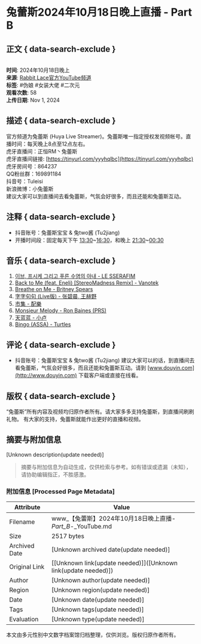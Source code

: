 # 兔蕾斯2024年10月18日晚上直播 - Part B

## 正文 { data-search-exclude }


![兔蕾斯](data:image/gif;base64,iVBORw0KGgoAAAANSUhEUgAAAAEAAAABCAQAAAC1HAwCAAAAC0lEQVR42mN8XA8AAksBZG7LpHYAAAAASUVORK5CYII=)

**时间**: 2024年10月18日晚上  
**来源**: [Rabbit Lace官方YouTube频道](https://www.youtube.com/channel/UCoansJiD1wPYzjxwWa6N6yA)  
**标签**: #伪娘 #女装大佬 #二次元  
**观看次数**: 58  
**上传日期**: Nov 1, 2024  

## 描述 { data-search-exclude }
官方频道为兔蕾斯 (Huya Live Streamer)。兔蕾斯唯一指定授权发视频帐号。直播时间：每天晚上8点至12点左右。  
虎牙直播间：正恒RM丶兔蕾斯  
虎牙直播间链接: [https://tinyurl.com/yyyhqlbc](https://tinyurl.com/yyyhqlbc)  
虎牙房间号：864237  
QQ粉丝群：169891184  
抖音号：Tuleisi  
新浪微博：小兔蕾斯  
建议大家可以到直播间去看兔蕾斯，气氛会好很多，而且还能和兔蕾斯互动。  

## 注释 { data-search-exclude }
- 抖音账号：兔蕾斯宝宝 & 兔two酱 (Tu2jiang)  
- 开播时间段：固定每天下午 [13:30](https://www.youtube.com/watch?v=0G7rdvIax7w&t=810s)~[16:30](https://www.youtube.com/watch?v=0G7rdvIax7w&t=990s)，和晚上 [21:30](https://www.youtube.com/watch?v=0G7rdvIax7w&t=1290s)~[00:30](https://www.youtube.com/watch?v=0G7rdvIax7w&t=30s)

## 音乐 { data-search-exclude }
1. [이브, 프시케 그리고 푸른 수염의 아내 - LE SSERAFIM](https://www.youtube.com/watch?v=dZs_cLHfnNA)
2. [Back to Me (feat. Eneli) [StereoMadness Remix] - Vanotek](https://www.youtube.com/watch?v=OM2FAbK24NA)
3. [Breathe on Me - Britney Spears](https://www.youtube.com/watch?v=tTxVmao5log)
4. [字字句句 (Live版) - 张碧晨, 王赫野](https://www.youtube.com/watch?v=cB84eS5bGpY)
5. [市集 - 配樂](https://www.youtube.com/watch?v=LUbg-bwq03E)
6. [Monsieur Melody - Ron Baines (PRS)](https://www.youtube.com/watch?v=VJ9CfO7S8ug)
7. [天蓝蓝 - 小卢](https://www.youtube.com/watch?v=BJbvudnPn1I)
8. [Bingo (ASSA) - Turtles](https://www.youtube.com/watch?v=S66dYJMM0Wk)

## 评论 { data-search-exclude }
- 抖音账号：兔蕾斯宝宝 & 兔two酱 (Tu2jiang) 建议大家可以的话，到直播间去看兔蕾斯，气氛会好很多，而且还能和兔蕾斯互动。请到 [www.douyin.com](http://www.douyin.com) 下载客户端或直接在线看。

## 版权 { data-search-exclude }
“兔蕾斯”所有内容及视频均归原作者所有。请大家多多支持兔蕾斯，到直播间刷刷礼物。 有大家的支持，兔蕾斯就能作出更好的直播和视频。
<!-- tcd_original_link https://www.youtube.com/watch?v=0G7rdvIax7w -->


## 摘要与附加信息

<!-- tcd_abstract -->
[Unknown description(update needed)]
<!-- tcd_abstract_end -->

> 摘要与附加信息为自动生成，仅供检索与参考。如有错误或遗漏（未知），请协助编辑指正，不胜感激。

### 附加信息 [Processed Page Metadata]

| Attribute       | Value                                  |
|-----------------|----------------------------------------|
| Filename        | www_【兔蕾斯】2024年10月18日晚上直播-_Part_B_-_YouTube.md                             |
| Size            | 2517 bytes                           |
| Archived Date   | [Unknown archived date(update needed)]                             |
| Original Link   | [[Unknown link(update needed)]]([Unknown link(update needed)])                       |
| Author          | [Unknown author(update needed)]                               |
| Region          | [Unknown region(update needed)]                               |
| Date            | [Unknown date(update needed)]                                 |
| Tags            | [Unknown tags(update needed)]                                 |
| Evaluation            | [Unknown type(update needed)]                                 |
<!-- tcd_table_end -->

本文由多元性别中文数字档案馆归档整理，仅供浏览。版权归原作者所有。
